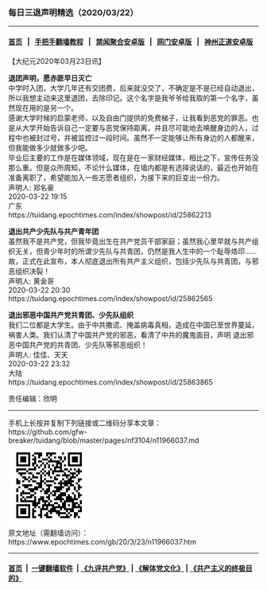 ### 每日三退声明精选（2020/03/22）
------------------------

#### [首页](https://github.com/gfw-breaker/banned-news1/blob/master/README.md) &nbsp;&nbsp;|&nbsp;&nbsp; [手把手翻墙教程](https://github.com/gfw-breaker/guides/wiki) &nbsp;&nbsp;|&nbsp;&nbsp; [禁闻聚合安卓版](https://github.com/gfw-breaker/bn-android) &nbsp;&nbsp;|&nbsp;&nbsp; [网门安卓版](https://github.com/oGate2/oGate) &nbsp;&nbsp;|&nbsp;&nbsp; [神州正道安卓版](https://github.com/SzzdOgate/update) 



<div class="post_content" id="artbody" itemprop="articleBody">
 <!-- article content begin -->
 <p>
  【大纪元2020年03月23日讯】
 </p>
 <p>
  <strong>
   退团声明，愿赤匪早日灭亡
  </strong>
  <br/>
  中学时入团，大学几年还有交团费，后来就没交了，不确定是不是已经自动退出，所以我想主动来这里退团，去除印记。这个名字是我爷爷给我取的第一个名字，虽然现在用的是另一个。
  <br/>
  感谢大学时候的启蒙老师，以及自由门提供的免费梯子，让我看到恶党的罪恶。也是从大学开始告诉自己一定要与恶党保持距离，并且尽可能地去唤醒身边的人，过程中也被封过号，并被监控过一段时间。虽然不一定能够让所有身边的人都醒来，但我能做多少就做多少吧。
  <br/>
  毕业后主要的工作是在媒体领域，现在是在一家财经媒体，相比之下，宣传任务没那么重。但是众所周知，不论什么媒体，在墙内都是有选择说话的，最近也开始在准备离职了，希望能加入一些志愿者组织，为接下来的巨变出一份力。
  <br/>
  声明人: 郑名豪
  <br/>
  2020-03-22 19:15
  <br/>
  广东
  <br/>
  https://tuidang.epochtimes.com/index/showpost/id/25862213
 </p>
 <p>
  <strong>
   退出共产少先队与共产青年团
  </strong>
  <br/>
  虽然我不是共产党，但我毕竟出生在共产党员干部家庭；虽然我心里早就与共产组织无关，但青少年时的所谓少先队与共青团，仍然是我人生中的一个耻辱烙印……
  <br/>
  故，正式在此宣布，本人彻底退出所有共产主义组织，包括少先队与共青团，与邪恶组织决裂！
  <br/>
  声明人: 黄金哥
  <br/>
  2020-03-22 20:30
  <br/>
  https://tuidang.epochtimes.com/index/showpost/id/25862565
 </p>
 <p>
  <strong>
   退出邪恶中国共产党共青团、少先队组织
  </strong>
  <br/>
  我们二位都是大学生。由于中共撒谎、掩盖病毒真相，造成在中国已至世界蔓延，祸害人类。我们认清了中国共产党的邪恶，看清了中共的魔鬼面目，声明 退出邪恶中国共产党的共青团、少先队等邪恶组织！
  <br/>
  声明人: 佳佳、天天
  <br/>
  2020-03-22 23:32
  <br/>
  大陆
  <br/>
  https://tuidang.epochtimes.com/index/showpost/id/25863865
 </p>
 <p>
  责任编辑：欣明
 </p>
 <!-- article content end -->
 <div id="below_article_ad">
 </div>
</div>

<hr/>
手机上长按并复制下列链接或二维码分享本文章：<br/>
https://github.com/gfw-breaker/tuidang/blob/master/pages/nf3104/n11966037.md <br/>
<a href='https://github.com/gfw-breaker/tuidang/blob/master/pages/nf3104/n11966037.md'><img src='https://github.com/gfw-breaker/tuidang/blob/master/pages/nf3104/n11966037.md.png'/></a> <br/>
原文地址（需翻墙访问）：https://www.epochtimes.com/gb/20/3/23/n11966037.htm


------------------------
#### [首页](https://github.com/gfw-breaker/banned-news/blob/master/README.md) &nbsp;|&nbsp; [一键翻墙软件](https://github.com/gfw-breaker/nogfw/blob/master/README.md) &nbsp;| [《九评共产党》](https://github.com/gfw-breaker/9ping.md/blob/master/README.md#九评之一评共产党是什么) | [《解体党文化》](https://github.com/gfw-breaker/jtdwh.md/blob/master/README.md) | [《共产主义的终极目的》](https://github.com/gfw-breaker/gczydzjmd.md/blob/master/README.md)


<img src='http://gfw-breaker.win/tuidang/pages/nf3104/n11966037.md' width='0px' height='0px'/>